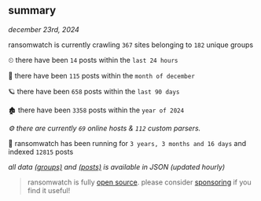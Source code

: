 
## summary
_december 23rd, 2024_

ransomwatch is currently crawling `367` sites belonging to `182` unique groups

⏲ there have been `14` posts within the `last 24 hours`

🦈 there have been `115` posts within the `month of december`

🪐 there have been `658` posts within the `last 90 days`

🏚 there have been `3358` posts within the `year of 2024`

_⚙️ there are currently `69` online hosts & `112` custom parsers._

🦕 ransomwatch has been running for `3 years, 3 months and 16 days` and indexed `12815` posts

_all data  [(groups)](http://ransomwhat.telemetry.ltd/groups) and [(posts)](http://ransomwhat.telemetry.ltd/posts) is available in JSON (updated hourly)_

> ransomwatch is fully [open source](https://github.com/joshhighet/ransomwatch#ransomwatch--). please consider [sponsoring](https://github.com/sponsors/joshhighet) if you find it useful!
